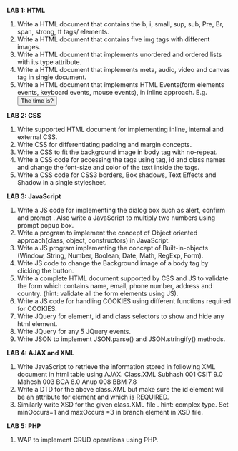 **LAB 1: HTML**
1. Write a HTML document that contains the b, i, small, sup, sub, Pre, Br, span, strong, tt tags/ elements.
2. Write a HTML document that contains five img tags with different images.
3. Write a HTML document that implements unordered and ordered lists with its type attribute.
4. Write a HTML document that implements meta, audio, video and canvas tag in single document.
5. Write a HTML document that implements HTML Events(form elements events, keyboard events, mouse events), in inline approach. E.g. <button onclick="this.innerHTML = Date()">The time is?</button>


**LAB 2: CSS**
1. Write supported HTML document for implementing inline, internal and external CSS.
2. Write CSS for differentiating padding and margin concepts.
3. Write a CSS to fit the background image in body tag with no-repeat.
4. Write a CSS code for accessing the tags using tag, id and class names and change the font-size and color of the text inside the tags.
5. Write a CSS code for CSS3 borders, Box shadows, Text Effects and Shadow in a single stylesheet.

   
**LAB 3: JavaScript**
1. Write a JS code for implementing the dialog box such as alert, confirm and prompt . Also write a JavaScript to multiply two numbers using prompt popup box.
2. Write a program to implement the concept of Object oriented approach(class, object, constructors) in JavaScript.
3. Write a JS program implementing the concept of Built-in-objects (Window, String, Number, Boolean, Date, Math, RegExp, Form).
4. Write JS code to change the Background image of a body tag by clicking the button.
5. Write a complete HTML document supported by CSS and JS to validate the form which contains name, email, phone number, address and country. (hint: validate all the form elements using JS).
6. Write a JS code for handling COOKIES using different functions required for COOKIES.
7. Write JQuery for element, id and class selectors to show and hide any html element.
8. Write JQuery for any 5 JQuery events.
9. Write JSON to implement JSON.parse() and JSON.stringify() methods.


**LAB 4: AJAX and XML**
1. Write JavaScript to retrieve the information stored in following XML document in html table using AJAX.
  Class.XML
      <class>
        <student>
          <name> Subhash </name>
          <id> 001 </id>
          <branch> CSIT </branch>
          <cgpa> 9.0 </cgpa>
        </student>
        <student>
          <name> Mahesh </name>
          <id> 003 </id>
          <branch> BCA </branch>
          <cgpa> 8.0 </cgpa>
        </student>
        <student>
          <name> Anup </name>
          <id> 008 </id>
          <branch> BBM </branch>
          <cgpa> 7.8 </cgpa>
        </student>
      </class>
2. Write a DTD for the above class.XML but make sure the id element will be an attribute for <student> element and which is REQUIRED.
3. Similarly write XSD for the given class.XML file . hint: complex type. Set minOccurs=1 and maxOccurs =3 in branch element in XSD file.


**LAB 5: PHP**
1. WAP to implement CRUD operations using PHP.
